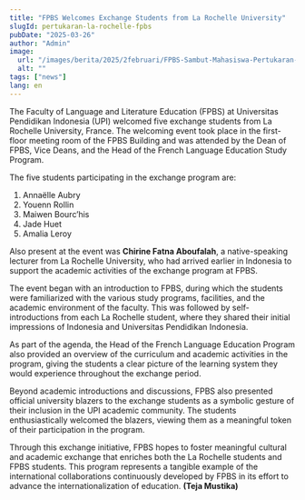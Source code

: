 ```yaml
---
title: "FPBS Welcomes Exchange Students from La Rochelle University"
slugId: pertukaran-la-rochelle-fpbs
pubDate: "2025-03-26"
author: "Admin"
image:
  url: "/images/berita/2025/2februari/FPBS-Sambut-Mahasiswa-Pertukaran-dari-La-Rochelle-University (1).webp"
  alt: ""
tags: ["news"]
lang: en
---
```


The Faculty of Language and Literature Education (FPBS) at Universitas Pendidikan Indonesia (UPI) welcomed five exchange students from La Rochelle University, France. The welcoming event took place in the first-floor meeting room of the FPBS Building and was attended by the Dean of FPBS, Vice Deans, and the Head of the French Language Education Study Program.

The five students participating in the exchange program are:

1. Annaëlle Aubry  
2. Youenn Rollin  
3. Maiwen Bourc’his  
4. Jade Huet  
5. Amalia Leroy

Also present at the event was **Chirine Fatna Aboufalah**, a native-speaking lecturer from La Rochelle University, who had arrived earlier in Indonesia to support the academic activities of the exchange program at FPBS.

The event began with an introduction to FPBS, during which the students were familiarized with the various study programs, facilities, and the academic environment of the faculty. This was followed by self-introductions from each La Rochelle student, where they shared their initial impressions of Indonesia and Universitas Pendidikan Indonesia.

As part of the agenda, the Head of the French Language Education Program also provided an overview of the curriculum and academic activities in the program, giving the students a clear picture of the learning system they would experience throughout the exchange period.

Beyond academic introductions and discussions, FPBS also presented official university blazers to the exchange students as a symbolic gesture of their inclusion in the UPI academic community. The students enthusiastically welcomed the blazers, viewing them as a meaningful token of their participation in the program.

Through this exchange initiative, FPBS hopes to foster meaningful cultural and academic exchange that enriches both the La Rochelle students and FPBS students. This program represents a tangible example of the international collaborations continuously developed by FPBS in its effort to advance the internationalization of education. **(Teja Mustika)**
